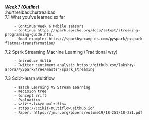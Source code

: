 ***Week 7 (Outline)***</br>
:hurtrealbad::hurtrealbad:</br>
7.1 What you've learned so far  

        - Continue Week 6 Mobile sensors  
        - Continue https://spark.apache.org/docs/latest/streaming-programming-guide.html  
        - Good example: https://sparkbyexamples.com/pyspark/pyspark-flatmap-transformation/  

7.2 Spark Streaming Machine Learning (Traditional way)

        - Introduce MLlib
        - Twitter sentiment analysis https://github.com/lakshay-arora/PySpark/tree/master/spark_streaming

7.3 Scikit-learn Multiflow

        - Batch Learning VS Stream Learning
        - Decision tree
        - Concept drift
        - Evaluation
        - Scikit-learn Multiflow
        - https://scikit-multiflow.github.io/
        - Paper: https://jmlr.org/papers/volume19/18-251/18-251.pdf
